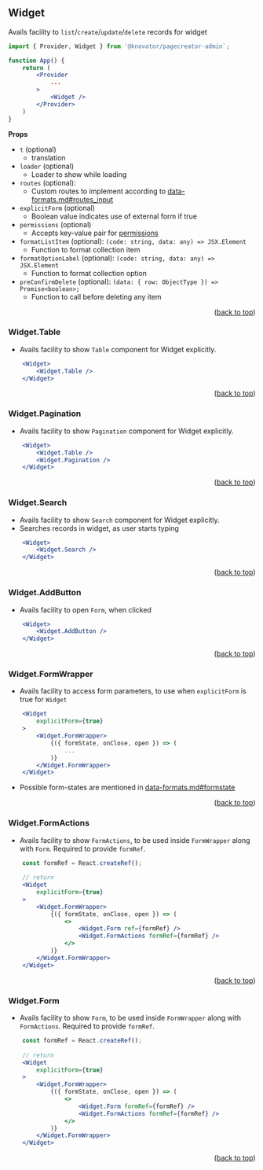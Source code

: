 <div id="top"></div>

## Widget
Avails facility to `list`/`create`/`update`/`delete` records for widget
```jsx
import { Provider, Widget } from '@knovator/pagecreator-admin`;

function App() {
    return (
        <Provider
            ...
        >
            <Widget />
        </Provider>
    )
}
```
**Props**
- `t` (optional)
    - translation
- `loader` (optional)
    - Loader to show while loading
- `routes` (optional): 
    - Custom routes to implement according to [data-formats.md#routes_input](data-formats.md#routes_input)
- `explicitForm` (optional)
    - Boolean value indicates use of external form if true
- `permissions` (optional)
    - Accepts key-value pair for  [permissions](data-formats.md#permissions)
- `formatListItem` (optional): `(code: string, data: any) => JSX.Element`
    - Function to format collection item
- `formatOptionLabel` (optional): `(code: string, data: any) => JSX.Element`
    - Function to format collection option
- `preConfirmDelete` (optional): `(data: { row: ObjectType }) => Promise<boolean>;`
    - Function to call before deleting any item


<p align="right">(<a href="#top">back to top</a>)</p>

### Widget.Table
- Avails facility to show `Table` component for Widget explicitly.
```jsx
    <Widget>
        <Widget.Table />
    </Widget>
```
<p align="right">(<a href="#top">back to top</a>)</p>

### Widget.Pagination
- Avails facility to show `Pagination` component for Widget explicitly.
```jsx
    <Widget>
        <Widget.Table />
        <Widget.Pagination />
    </Widget>
```
<p align="right">(<a href="#top">back to top</a>)</p>

### Widget.Search
- Avails facility to show `Search` component for Widget explicitly.
- Searches records in widget, as user starts typing
```jsx
    <Widget>
        <Widget.Search />
    </Widget>
```
<p align="right">(<a href="#top">back to top</a>)</p>

### Widget.AddButton
- Avails facility to open `Form`, when clicked
```jsx
    <Widget>
        <Widget.AddButton />
    </Widget>
```
<p align="right">(<a href="#top">back to top</a>)</p>

### Widget.FormWrapper
- Avails facility to access form parameters, to use when `explicitForm` is true for `Widget`
```jsx
    <Widget
        explicitForm={true}
    >
        <Widget.FormWrapper>
            {({ formState, onClose, open }) => (
                ...
            )}
        </Widget.FormWrapper>
    </Widget>
```
- Possible form-states are mentioned in [data-formats.md#formstate](data-formats.md#formstate)
<p align="right">(<a href="#top">back to top</a>)</p>

### Widget.FormActions
- Avails facility to show `FormActions`, to be used inside `FormWrapper` along with `Form`. Required to provide `formRef`.
```jsx
    const formRef = React.createRef();
    
    // return
    <Widget
        explicitForm={true}
    >
        <Widget.FormWrapper>
            {({ formState, onClose, open }) => (
                <>
                    <Widget.Form ref={formRef} />
                    <Widget.FormActions formRef={formRef} />
                </>
            )}
        </Widget.FormWrapper>
    </Widget>
``` 
<p align="right">(<a href="#top">back to top</a>)</p>

### Widget.Form
- Avails facility to show `Form`, to be used inside `FormWrapper` along with `FormActions`. Required to provide `formRef`.
```jsx
    const formRef = React.createRef();
    
    // return
    <Widget
        explicitForm={true}
    >
        <Widget.FormWrapper>
            {({ formState, onClose, open }) => (
                <>
                    <Widget.Form formRef={formRef} />
                    <Widget.FormActions formRef={formRef} />
                </>
            )}
        </Widget.FormWrapper>
    </Widget>
```
<p align="right">(<a href="#top">back to top</a>)</p>